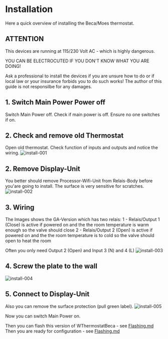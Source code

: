 # Installation
Here a quick overview of installing the Beca/Moes thermostat.

## ATTENTION
This devices are running at 115/230 Volt AC - which is highly dangerous.

YOU CAN BE ELECTROCUTED IF YOU DON'T KNOW WHAT YOU ARE DOING!

Ask a professional to install the devices if you are unsure how to do or if local law or your insurance forbids you to do such works!
The author of this guide is not responsilbe for any damages.

## 1. Switch Main Power Power off

Switch Main Power off.
Check if main power is off.
Ensure no one switches if on.

## 2. Check and remove old Thermostat
Open old thermostat.  Check function of inputs and outputs and notice the wiring.
![install-001](docs/install-001.jpg)  

## 2. Remove Display-Unit
You better should remove Processor-Wifi-Unit from Relais-Body before you'are going to install.
The surface is very sensitive for scratches.
![install-002](docs/install-002.jpg)  

## 3. Wiring
The Images shows the GA-Version which has two relais:
1 - Relais/Output 1 (Close) is active if powered on and the the room temperature is warm enough so the valve should close
2 - Relais/Output 2 (Open) is active if powered on and the the room temperature is to cold so the valve should open to heat the room

Often you only need Output 2 (Open) and Input 3 (N) and 4 (L)
![install-003](docs/install-003.jpg) 

## 4. Screw the plate to the wall

![install-004](docs/install-004.jpg)  

## 5. Connect to Display-Unit
Also you can remove the surface protection (pull green label).
![install-005](docs/install-005.jpg)  

Now you can switch Main Power on.

Then you can flash this version of WThermostatBeca - see <a href="Flashing.md">Flashing.md</a>
Then you are ready for configuration - see <a href="Configuration.md">Flashing.md</a>




